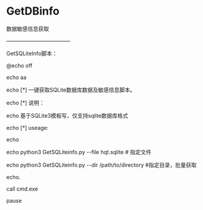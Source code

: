 # GetDBinfo
数据敏感信息获取

————————————

GetSQLiteInfo脚本：


@echo off

echo  aa

echo  [*] 一键获取SQLite数据库数据及敏感信息脚本。

echo  [*] 说明：

echo   	基于SQLite3模板写，仅支持sqlite数据库格式

echo   [*] useage:

echo   	

echo   	python3 GetSQLiteinfo.py --file  hqt.sqlite  # 指定文件

echo   	python3 GetSQLiteinfo.py --dir /path/to/directory   #指定目录，批量获取

echo.

call  cmd.exe

pause

